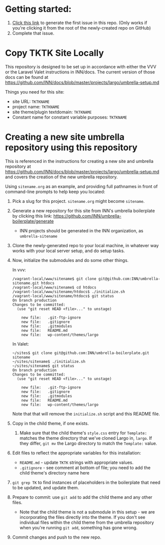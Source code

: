 # Getting started:

<!-- remove this section after the repo is set up -->

1. [Click this link](./issues/new?title=Setup+tasks&body=Setup%20tasks%20for%20creating%20the%20boilerplate%20repo%3A%0A%0A-%20%5B%20%5D%20run%20%60.%2Finitialize.sh%60%0A-%20%5B%20%5D%20set%20team%20permissions%0A-%20%5B%20%5D%20remove%20setup%20instructions%20from%20%60README.md%60%0A-%20%5B%20%5D%20update%20%60README.md%60%20for%20this%20site%20to%20generate%20the%20first%20issue%20in%20this%20repo.%20%28Only%20works%20if%20you%27re%20clicking%20it%20from%20the%20root%20of%20the%20newly-created%20repo%20on%20GitHub%29) to generate the first issue in this repo. (Only works if you're clicking it from the root of the newly-created repo on GitHub)
2. Complete that issue.

# Copy TKTK Site Locally

This repository is designed to be set up in accordance with either the VVV or the Laravel Valet instructions in INN/docs. The current version of those docs can be found at https://github.com/INN/docs/blob/master/projects/largo/umbrella-setup.md

Things you need for this site:

- site URL: `TKTKNAME`
- project name: `TKTKNAME`
- site theme/plugin textdomain: `TKTKNAME`
- Constant name for constant variable purposes: `TKTKNAME`

# Creating a new site umbrella repository using this repository

<!-- feel free to delete this section once you've created this repo -->

This is referenced in the instructions for creating a new site and umbrella repository at https://github.com/INN/docs/blob/master/projects/largo/umbrella-setup.md and covers the creation of the new umbrella repository.

Using `sitename.org` as an example, and providing full pathnames in front of command-line prompts to help keep you located:

1. Pick a slug for this project. `sitename.org` might become `sitename`.
2. Generate a new repository for this site from INN's umbrella boilerplate by clicking this link: https://github.com/INN/umbrella-boilerplate/generate
	- INN projects should be generated in the INN organization, as `umbrella-sitename`
3. Clone the newly-generated repo to your local machine, in whatever way works with your local server setup, and do setup tasks.
4. Now, initialize the submodules and do some other things.
	
	In vvv:

	```
	/vagrant-local/www/sitename$ git clone git@github.com:INN/umbrella-sitename.git htdocs
	/vagrant-local/www/sitename$ cd htdocs
	/vagrant-local/www/sitename/htdocs$ ./initialize.sh
	/vagrant-local/www/sitename/htdocs$ git status
	On branch production
	Changes to be committed:
	  (use "git reset HEAD <file>..." to unstage)

		new file:   .git-ftp-ignore
		new file:   .gitignore
		new file:   .gitmodules
		new file:   README.md
		new file:   wp-content/themes/largo

	```
	In Valet:
	
	```
	~/sites$ git clone git@github.com:INN/umbrella-boilerplate.git sitename
	~/sites/sitename$ ./initialize.sh
	~/sites/sitename$ git status
	On branch production
	Changes to be committed:
	  (use "git reset HEAD <file>..." to unstage)

		new file:   .git-ftp-ignore
		new file:   .gitignore
		new file:   .gitmodules
		new file:   README.md
		new file:   wp-content/themes/largo

	```
	
	Note that that will remove the `initialize.sh` script and this README file.

5. Copy in the child theme, if one exists.
	1. Make sure that the child theme's `style.css` entry for `Template:` matches the theme directory that we've cloned Largo in, `largo`. If they differ, `git mv` the Largo directory to match the `Template:` value.
6. Edit files to reflect the appropriate variables for this installation:
	- `README.md` - update `TKTK` strings with appropriate values.
	- `.gitignore` - see comment at bottom of file; you need to add the child theme's directory name here
7. `git grep TK` to find instances of placeholders in the boilerplate that need to be updated, and update them.
8. Prepare to commit: use `git add` to add the child theme and any other files.
	- Note that the child theme is not a submodule in this setup - we are incorporating the files directly into the theme. If you don't see individual files within the child theme from the umbrella repository when you're running `git add`, something has gone wrong.
9. Commit changes and push to the new repo.
